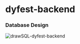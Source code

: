 # dyfest-backend

### Database Design
![drawSQL-dyfest-backend](https://user-images.githubusercontent.com/39976690/112418925-708b2780-8d50-11eb-96bf-fce33cfed400.png)
